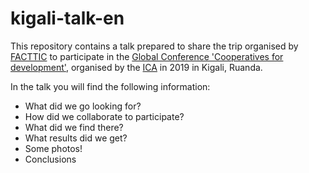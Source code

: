 # kigali-talk-en

This repository contains a talk prepared to share the trip organised by [FACTTIC](https://facttic.org.ar/) to participate in the [Global Conference 'Cooperatives for development'](http://www.kigali2019.coop/), organised by the [ICA](https://www.ica.coop/en) in 2019 in Kigali, Ruanda.

In the talk you will find the following information: 
 - What did we go looking for?
 - How did we collaborate to participate?
 - What did we find there?
 - What results did we get?
 - Some photos!
 - Conclusions
